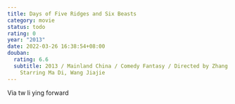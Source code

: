 ```yaml
---
title: Days of Five Ridges and Six Beasts
category: movie
status: todo
rating: 0
year: "2013"
date: 2022-03-26 16:38:54+08:00
douban:
  rating: 6.6
  subtitle: 2013 / Mainland China / Comedy Fantasy / Directed by Zhang Neixian /
    Starring Ma Di, Wang Jiajie
---
```


Via tw li ying forward
